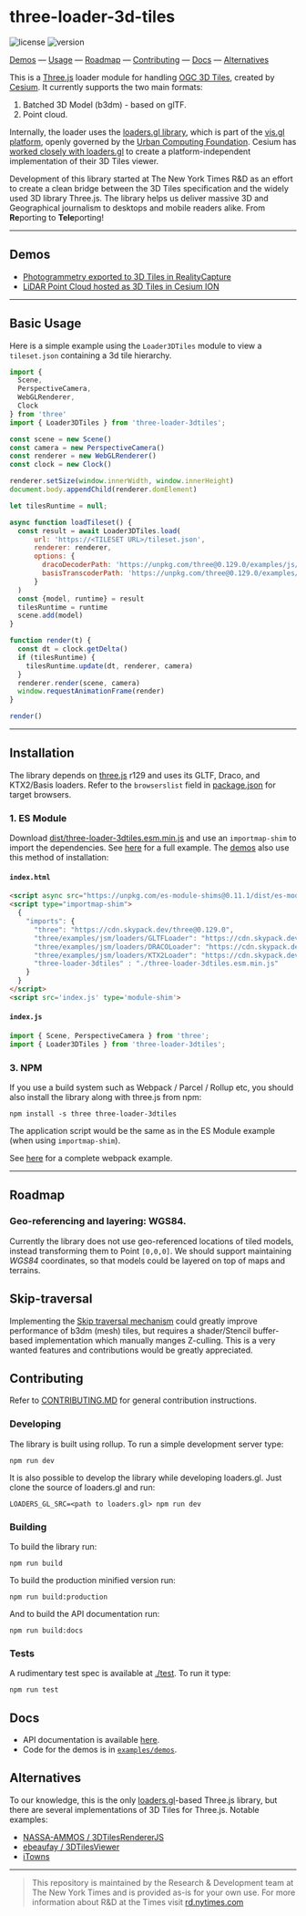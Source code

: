 # three-loader-3d-tiles  
![license](https://img.shields.io/badge/License-Apache%202.0-yellow.svg) ![version](https://img.shields.io/badge/version-1.0.0-blue)

[Demos](#demos) &mdash;
[Usage](#basic-usage) &mdash;
[Roadmap](#roadmap) &mdash;
[Contributing](#contributing) &mdash;
[Docs](#docs) &mdash;
[Alternatives](#alternatives)


This is a [Three.js](https://threejs.org/) loader module for handling [OGC 3D Tiles](https://www.ogc.org/standards/3DTiles), created by [Cesium](https://github.com/CesiumGS/3d-tiles). It currently supports the two main formats:

1. Batched 3D Model (b3dm) - based on glTF.
2. Point cloud.

Internally, the loader uses the [loaders.gl library](https://github.com/visgl/loaders.gl), which is part of the [vis.gl platform](https://vis.gl/), openly governed by the [Urban Computing Foundation](https://uc.foundation/). Cesium has [worked closely with loaders.gl](https://cesium.com/blog/2019/11/06/cesium-uber/) to create a platform-independent implementation of their 3D Tiles viewer.

Development of this library started at The New York Times R&D as an effort to create a clean bridge between the 3D Tiles specification and the widely used 3D library Three.js. The library helps us deliver massive 3D and Geographical journalism to desktops and mobile readers alike. From **Re**porting to **Tele**porting!

---

## Demos
* [Photogrammetry exported to 3D Tiles in RealityCapture](https://nytimes.github.io/three-loader-3dtiles/examples/demos/realitycapture)
* [LiDAR Point Cloud hosted as 3D Tiles in Cesium ION](https://nytimes.github.io/three-loader-3dtiles/examples/demos/cesium)

---

## Basic Usage
Here is a simple example using the `Loader3DTiles` module to view a `tileset.json` containing a 3d tile hierarchy.

```javascript
import { 
  Scene, 
  PerspectiveCamera, 
  WebGLRenderer, 
  Clock 
} from 'three'
import { Loader3DTiles } from 'three-loader-3dtiles';

const scene = new Scene()
const camera = new PerspectiveCamera()
const renderer = new WebGLRenderer()
const clock = new Clock()

renderer.setSize(window.innerWidth, window.innerHeight)
document.body.appendChild(renderer.domElement)

let tilesRuntime = null;

async function loadTileset() {
  const result = await Loader3DTiles.load(
      url: 'https://<TILESET URL>/tileset.json',
      renderer: renderer,
      options: {
        dracoDecoderPath: 'https://unpkg.com/three@0.129.0/examples/js/libs/draco',
        basisTranscoderPath: 'https://unpkg.com/three@0.129.0/examples/js/libs/basis'        
      }
  )
  const {model, runtime} = result
  tilesRuntime = runtime
  scene.add(model)
}

function render(t) {
  const dt = clock.getDelta()
  if (tilesRuntime) {
    tilesRuntime.update(dt, renderer, camera)
  }
  renderer.render(scene, camera)
  window.requestAnimationFrame(render)
}

render()
```

---

## Installation

The library depends on [three.js](https://threejs.org/) r129 and uses its GLTF, Draco, and KTX2/Basis loaders.
Refer to the `browserslist` field in [package.json](./package.json) for target browsers.

### 1. ES Module
Download [dist/three-loader-3dtiles.esm.min.js](dist/three-loader-3dtiles.esm.min.js) and use an `importmap-shim` to import the dependencies. See [here](examples/installation/es-module) for a full example. The [demos](examples/demos) also use this method of installation:

#### **`index.html`**
  ```html
  <script async src="https://unpkg.com/es-module-shims@0.11.1/dist/es-module-shims.js"></script>
  <script type="importmap-shim">
    {
      "imports": {
        "three": "https://cdn.skypack.dev/three@0.129.0",
        "three/examples/jsm/loaders/GLTFLoader": "https://cdn.skypack.dev/three@v0.129.0/examples/jsm/loaders/GLTFLoader",
        "three/examples/jsm/loaders/DRACOLoader": "https://cdn.skypack.dev/three@v0.129.0/examples/jsm/loaders/DRACOLoader",
        "three/examples/jsm/loaders/KTX2Loader": "https://cdn.skypack.dev/three@v0.129.0/examples/jsm/loaders/KTX2Loader",
        "three-loader-3dtiles" : "./three-loader-3dtiles.esm.min.js"
      }
    }
  </script>
  <script src='index.js' type='module-shim'>

  ```
#### **`index.js`**
  ```javascript
  import { Scene, PerspectiveCamera } from 'three';
  import { Loader3DTiles } from 'three-loader-3dtiles';
  ```

### 3. NPM
If you use a build system such as Webpack / Parcel / Rollup etc, you should also install the library along with three.js from npm:
```
npm install -s three three-loader-3dtiles
```
The application script would be the same as in the ES Module example (when using `importmap-shim`).

See [here](examples/installation/webpack) for a complete webpack example.

---
## Roadmap 

### Geo-referencing and layering: WGS84.

Currently the library does not use geo-referenced locations of tiled models, instead transforming them to Point `[0,0,0]`. We should support maintaining *WGS84* coordinates, so that models could be layered on top of maps and terrains.

## Skip-traversal
Implementing the [Skip traversal mechanism](https://cesium.com/blog/2017/05/05/skipping-levels-of-detail/) could greatly improve performance of b3dm (mesh) tiles, but requires a shader/Stencil buffer-based implementation which manually manges Z-culling. This is a very wanted features and contributions would be greatly appreciated.


## Contributing

Refer to [CONTRIBUTING.MD](./CONTRIBUTING.md) for general contribution instructions.

### Developing
The library is built using rollup. To run a simple development server type:
```
npm run dev
```
It is also possible to develop the library while developing loaders.gl. Just clone the source of loaders.gl and run:
```
LOADERS_GL_SRC=<path to loaders.gl> npm run dev
```

### Building
To build the library run:
```
npm run build
```
To build the production minified version run:
```
npm run build:production
```
And to build the API documentation run:
```
npm run build:docs
```


### Tests
A rudimentary test spec is available at [./test](./test). To run it type:
```
npm run test
```


## Docs
* API documentation is available [here](docs/loader-3d-tiles.md). 
* Code for the demos is in [`examples/demos`](examples/demos).

## Alternatives
To our knowledge, this is the only [loaders.gl](https://github.com/visgl/loaders.gl)-based Three.js library, but there are several implementations of 3D Tiles for Three.js. Notable examples:

 - [NASSA-AMMOS / 3DTilesRendererJS](https://github.com/NASA-AMMOS/3DTilesRendererJS)
 - [ebeaufay / 3DTilesViewer](https://github.com/ebeaufay/3DTilesViewer)
 - [iTowns](https://github.com/iTowns/itowns)

 ---

> This repository is maintained by the Research & Development team at The New York Times and is provided as-is for your own use. For more information about R&D at the Times visit [rd.nytimes.com](https://rd.nytimes.com)
